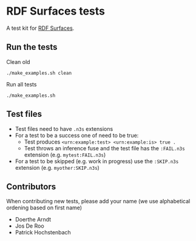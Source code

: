 # RDF Surfaces tests

A test kit for [RDF Surfaces](https://w3c-cg.github.io/rdfsurfaces/).

## Run the tests

Clean old

```
./make_examples.sh clean
```

Run all tests

```
./make_examples.sh
```

## Test files

- Test files need to have `.n3s` extensions
- For a test to be a success one of need to be true:
   - Test produces `<urn:example:test> <urn:example:is> true .`
   - Test throws an inference fuse and the test file has the `:FAIL.n3s` extension (e.g. `mytest:FAIL.n3s`)
- For a test to be skipped (e.g. work in progress) use the `:SKIP.n3s` extension (e.g. `myother:SKIP.n3s`)

## Contributors

When contributing new tests, please add your name (we use alphabetical ordening based on first name)

- Doerthe Arndt
- Jos De Roo
- Patrick Hochstenbach
